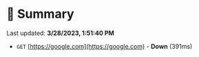 # 📖 Summary
Last updated: **3/28/2023, 1:51:40 PM**

- `GET` [https://google.com](https://google.com) - **Down** (391ms)
